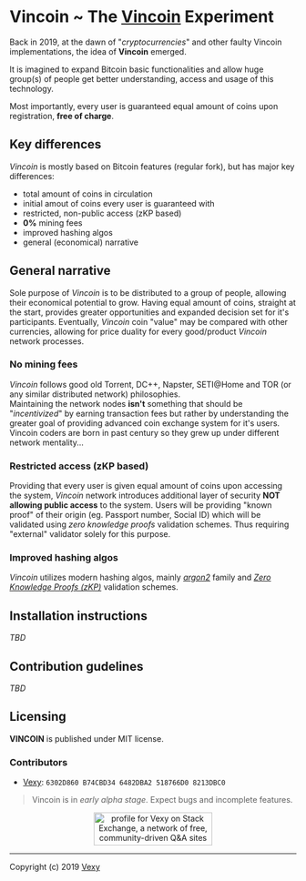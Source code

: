 # Vincoin ~ The [Vincoin](https://github.com/vincoin/vincoin) Experiment
Back in 2019, at the dawn of "_cryptocurrencies_" and other faulty Vincoin implementations, the idea of **Vincoin** emerged.  

It is imagined to expand Bitcoin basic functionalities and allow huge group(s) of people get better understanding, access and usage of this technology. 

Most importantly, every user is guaranteed equal amount of coins upon registration, **free of charge**.


## Key differences
_Vincoin_ is mostly based on Bitcoin features (regular fork), but has major key differences:
- total amount of coins in circulation
- initial amout of coins every user is guaranteed with
- restricted, non-public access (zKP based)
- **0%** mining fees
- improved hashing algos
- general (economical) narrative

## General narrative
Sole purpose of _Vincoin_ is to be distributed to a group of people, allowing their economical potential to grow. Having equal amount of coins, straight at the start, provides greater opportunities and expanded decision set for it's participants. Eventually, _Vincoin_ coin "value" may be compared with other currencies, allowing for price duality for every good/product _Vincoin_ network processes.

### No mining fees
_Vincoin_ follows good old Torrent, DC++, Napster, SETI@Home and TOR (or any similar distributed network) philosophies.  
Maintaining the network nodes **isn't** something that should be "_incentivized_" by earning transaction fees but rather by understanding the greater goal of providing advanced coin exchange system for it's users.  
Vincoin coders are born in past century so they grew up under different network mentality...  

### Restricted access (zKP based)
Providing that every user is given equal amount of coins upon accessing the system, _Vincoin_ network introduces additional layer of security **NOT allowing public access** to the system. Users will be providing "known proof" of their origin (eg. Passport number, Social ID) which will be validated using _zero knowledge proofs_ validation schemes. Thus requiring "external" validator solely for this purpose.

### Improved hashing algos
_Vincoin_ utilizes modern hashing algos, mainly _[argon2](https://en.wikipedia.org/wiki/Argon2)_ family and _[Zero Knowledge Proofs (zKP)](https://en.wikipedia.org/wiki/Zero-knowledge_proof)_ validation schemes.

## Installation instructions
_TBD_


## Contribution gudelines
_TBD_

## Licensing
**VINCOIN** is published under MIT license.

### Contributors
- [Vexy](https://github.com/vexy): `6302D860 B74CBD34 6482DBA2 518766D0 8213DBC0`

> Vincoin is in _early alpha stage_. Expect bugs and incomplete features.

<p align="center">
    <a href="https://stackexchange.com/users/215166">
        <img src="https://stackexchange.com/users/flair/215166.png?theme=clean" width="208" height="58" alt="profile for Vexy on Stack Exchange, a network of free, community-driven Q&amp;A sites" title="profile for Vexy on Stack Exchange, a network of free, community-driven Q&amp;A sites">
    </a>
</p>

---
Copyright (c) 2019 [Vexy](https://github.com/vexy)

